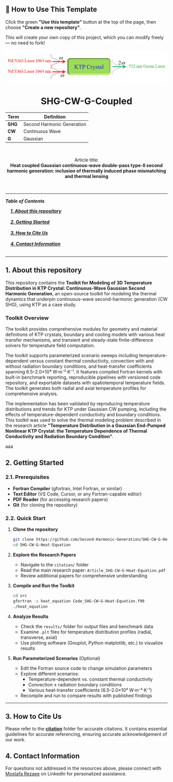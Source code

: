 ## 🧰 How to Use This Template    

Click the green **"Use this template"** button at the top of the page, then choose **"Create a new repository"**.   

This will create your own copy of this project, which you can modify freely — no need to fork!   

 
<p align="center">
  <img src="./images/SHG-banner.png" alt="SHG Logo">
</p>


<h1 align="center">SHG-CW-G-Coupled</h1>

<div align="center">

| **Term** | **Definition** |
|----------|----------------|
| **SHG** | Second Harmonic Generation |
| **CW** | Continuous Wave |
| **G** | Gaussian |
</div>

&nbsp;

<div align="center">

Article title:       
**Heat coupled Gaussian continuous-wave double-pass type-II second harmonic generation: inclusion of thermally induced phase mismatching and thermal lensing**
</div>

&nbsp;

---

***Table of Contents***

<div>
  &nbsp;&nbsp;&nbsp;&nbsp;<a href="#1-about-this-repository"><i><b>1. About this repository</b></i></a>
</div>
&nbsp;

<div>
  &nbsp;&nbsp;&nbsp;&nbsp;<a href="#2-getting-started"><i><b>2. Getting Started</b></i></a>
</div>
&nbsp;

<div>
  &nbsp;&nbsp;&nbsp;&nbsp;<a href="#3-how-to-cite-us"><i><b>3. How to Cite Us</b></i></a>
</div>
&nbsp;


<div>
  &nbsp;&nbsp;&nbsp;&nbsp;<a href="#4-contact-information"><i><b>4. Contact Information</b></i></a>
</div>
&nbsp;

---    

## 1. About this repository

This repository contains the **Toolkit for Modeling of 3D Temperature Distribution in KTP Crystal: Continuous-Wave Gaussian Second Harmonic Generation**, an open-source toolkit for modeling the thermal dynamics that underpin continuous-wave second-harmonic generation (CW SHG), using KTP as a case study.

### Toolkit Overview

The toolkit provides comprehensive modules for geometry and material definitions of KTP crystals, boundary and cooling models with various heat transfer mechanisms, and transient and steady-state finite-difference solvers for temperature field computation.

The toolkit supports parameterized scenario sweeps including temperature-dependent versus constant thermal conductivity, convection with and without radiation boundary conditions, and heat-transfer coefficients spanning 6.5–2.0×10⁴ W·m⁻²·K⁻¹. It features compiled Fortran kernels with built-in benchmark reporting, reproducible pipelines with versioned code repository, and exportable datasets with spatiotemporal temperature fields. The toolkit generates both radial and axial temperature profiles for comprehensive analysis.

The implementation has been validated by reproducing temperature distributions and trends for KTP under Gaussian CW pumping, including the effects of temperature-dependent conductivity and boundary conditions. This toolkit was used to solve the thermal modeling problem described in the research article **"Temperature Distribution in a Gaussian End-Pumped Nonlinear KTP Crystal: the Temperature Dependence of Thermal Conductivity and Radiation Boundary Condition"**.  


aaa

## 2. Getting Started

### 2.1. Prerequisites
- **Fortran Compiler** (gfortran, Intel Fortran, or similar)
- **Text Editor** (VS Code, Cursor, or any Fortran-capable editor)
- **PDF Reader** (for accessing research papers)
- **Git** (for cloning the repository)

### 2.2. Quick Start

1. **Clone the repository**
   ```bash
   git clone https://github.com/Second-Harmonic-Generation/SHG-CW-G-Heat-Equation.git
   cd SHG-CW-G-Heat-Equation
   ```

2. **Explore the Research Papers**
   - Navigate to the `citation/` folder
   - Read the main research paper: `Article_SHG-CW-G-Heat-Equation.pdf`
   - Review additional papers for comprehensive understanding

3. **Compile and Run the Toolkit**
   ```bash
   cd src
   gfortran -o heat_equation Code_SHG-CW-G-Heat-Equation.f90
   ./heat_equation
   ```

4. **Analyze Results**
   - Check the `results/` folder for output files and benchmark data
   - Examine `.plt` files for temperature distribution profiles (radial, transverse, axial)
   - Use plotting software (Gnuplot, Python matplotlib, etc.) to visualize results

5. **Run Parameterized Scenarios** (Optional)
   - Edit the Fortran source code to change simulation parameters
   - Explore different scenarios:
     - Temperature-dependent vs. constant thermal conductivity
     - Convection ± radiation boundary conditions
     - Various heat-transfer coefficients (6.5–2.0×10⁴ W·m⁻²·K⁻¹)
   - Recompile and run to compare results with published findings

---


## 3. How to Cite Us
Please refer to the [**citation**](./citation/) folder for accurate citations. It contains essential guidelines for accurate referencing, ensuring accurate acknowledgement of our work.


  
## 4. Contact Information

For questions not addressed in the resources above, please connect with [Mostafa Rezaee](https://www.linkedin.com/in/mostafa-rezaee/) on LinkedIn for personalized assistance.
